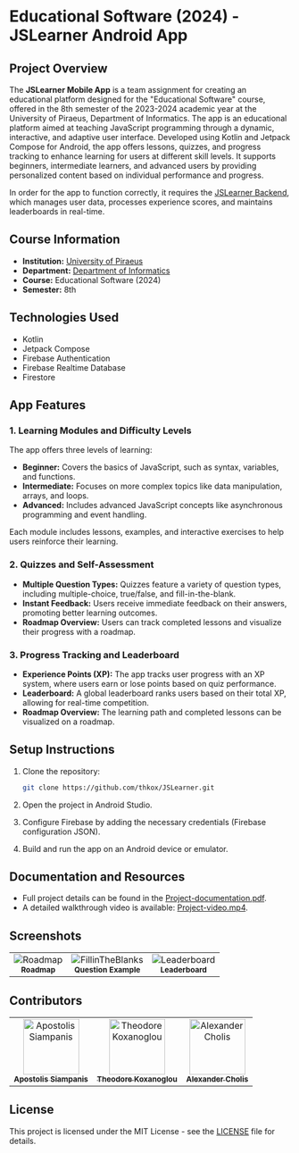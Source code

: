 # Educational Software (2024) - JSLearner Android App

## Project Overview

The **JSLearner Mobile App** is a team assignment for creating an educational platform designed for the "Educational Software" course, offered in the 8th semester of the 2023-2024 academic year at the University of Piraeus, Department of Informatics. The app is an educational platform aimed at teaching JavaScript programming through a dynamic, interactive, and adaptive user interface. Developed using Kotlin and Jetpack Compose for Android, the app offers lessons, quizzes, and progress tracking to enhance learning for users at different skill levels. It supports beginners, intermediate learners, and advanced users by providing personalized content based on individual performance and progress.

In order for the app to function correctly, it requires the [JSLearner Backend](https://github.com/thkox/educational-software_2024-JSLearner-backend), which manages user data, processes experience scores, and maintains leaderboards in real-time.

## Course Information

- **Institution:** [University of Piraeus](https://www.unipi.gr/en/)
- **Department:** [Department of Informatics](https://cs.unipi.gr/en/)
- **Course:** Educational Software (2024)
- **Semester:** 8th

## Technologies Used

- Kotlin
- Jetpack Compose
- Firebase Authentication
- Firebase Realtime Database
- Firestore

## App Features

### 1. Learning Modules and Difficulty Levels

The app offers three levels of learning:

- **Beginner:** Covers the basics of JavaScript, such as syntax, variables, and functions.
- **Intermediate:** Focuses on more complex topics like data manipulation, arrays, and loops.
- **Advanced:** Includes advanced JavaScript concepts like asynchronous programming and event handling.

Each module includes lessons, examples, and interactive exercises to help users reinforce their learning.

### 2. Quizzes and Self-Assessment

- **Multiple Question Types:** Quizzes feature a variety of question types, including multiple-choice, true/false, and fill-in-the-blank.
- **Instant Feedback:** Users receive immediate feedback on their answers, promoting better learning outcomes.
- **Roadmap Overview:** Users can track completed lessons and visualize their progress with a roadmap.

### 3. Progress Tracking and Leaderboard

- **Experience Points (XP):** The app tracks user progress with an XP system, where users earn or lose points based on quiz performance.
- **Leaderboard:** A global leaderboard ranks users based on their total XP, allowing for real-time competition.
- **Roadmap Overview:** The learning path and completed lessons can be visualized on a roadmap.

## Setup Instructions

1. Clone the repository:
    ```bash
    git clone https://github.com/thkox/JSLearner.git
    ```

2. Open the project in Android Studio.
3. Configure Firebase by adding the necessary credentials (Firebase configuration JSON).
4. Build and run the app on an Android device or emulator.

## Documentation and Resources

- Full project details can be found in the [Project-documentation.pdf](./docs/Project-documentation.pdf).
- A detailed walkthrough video is available: [Project-video.mp4](./video/Project-video.mp4).

## Screenshots

<table>
  <tr>
    <td align="center">
      <img src="./images/Roadmap.png" alt="Roadmap"/>
      <br/>
      <sub><b>Roadmap</b></sub>
    </td>
    <td align="center">
      <img src="./images/FillinTheBlanks.png" alt="FillinTheBlanks"/>
      <br/>
      <sub><b>Question Example</b></sub>
    </td>
    <td align="center">
      <img src="./images/LeaderboardScreen.png" alt="Leaderboard"/>
      <br/>
      <sub><b>Leaderboard</b></sub>
    </td>
  </tr>
</table>

## Contributors

<table>
  <tr>
    <td align="center"><a href="https://github.com/ApostolisSiampanis"><img src="https://avatars.githubusercontent.com/u/75365398?v=4" width="100px;" alt="Apostolis Siampanis"/><br /><sub><b>Apostolis Siampanis</b></sub></a><br /></td>
    <td align="center"><a href="https://github.com/thkox"><img src="https://avatars.githubusercontent.com/u/79880468?v=4" width="100px;" alt="Theodore Koxanoglou"/><br /><sub><b>Theodore Koxanoglou</b></sub></a><br /></td>
    <td align="center"><a href="https://github.com/AlexanderCholis"><img src="https://avatars.githubusercontent.com/u/66769337?v=4" width="100px;" alt="Alexander Cholis"/><br /><sub><b>Alexander Cholis</b></sub></a><br /></td>
  </tr>
</table>

## License

This project is licensed under the MIT License - see the [LICENSE](./LICENSE) file for details.
